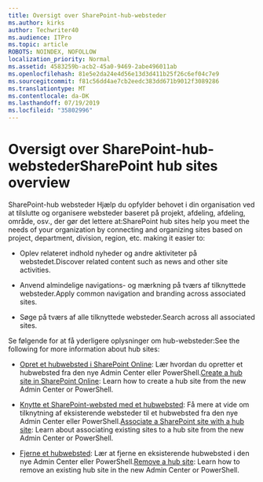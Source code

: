 ```yaml
---
title: Oversigt over SharePoint-hub-websteder
ms.author: kirks
author: Techwriter40
ms.audience: ITPro
ms.topic: article
ROBOTS: NOINDEX, NOFOLLOW
localization_priority: Normal
ms.assetid: 4583259b-acb2-45a0-9469-2abe496011ab
ms.openlocfilehash: 81e5e2da24e4d56e13d3d411b25f26c6ef04c7e9
ms.sourcegitcommit: f81c56dd4ae7cb2eedc383dd671b9012f3089286
ms.translationtype: MT
ms.contentlocale: da-DK
ms.lasthandoff: 07/19/2019
ms.locfileid: "35802996"
---
```

# <a name="sharepoint-hub-sites-overview"></a><span data-ttu-id="0b28e-102">Oversigt over SharePoint-hub-websteder</span><span class="sxs-lookup"><span data-stu-id="0b28e-102">SharePoint hub sites overview</span></span>

<span data-ttu-id="0b28e-103">SharePoint-hub websteder Hjælp du opfylder behovet i din organisation ved at tilslutte og organisere websteder baseret på projekt, afdeling, afdeling, område, osv., der gør det lettere at:</span><span class="sxs-lookup"><span data-stu-id="0b28e-103">SharePoint hub sites help you meet the needs of your organization by connecting and organizing sites based on project, department, division, region, etc. making it easier to:</span></span>

- <span data-ttu-id="0b28e-104">Oplev relateret indhold nyheder og andre aktiviteter på webstedet.</span><span class="sxs-lookup"><span data-stu-id="0b28e-104">Discover related content such as news and other site activities.</span></span>

- <span data-ttu-id="0b28e-105">Anvend almindelige navigations- og mærkning på tværs af tilknyttede websteder.</span><span class="sxs-lookup"><span data-stu-id="0b28e-105">Apply common navigation and branding across associated sites.</span></span> 

- <span data-ttu-id="0b28e-106">Søge på tværs af alle tilknyttede websteder.</span><span class="sxs-lookup"><span data-stu-id="0b28e-106">Search across all associated sites.</span></span>

<span data-ttu-id="0b28e-107">Se følgende for at få yderligere oplysninger om hub-websteder:</span><span class="sxs-lookup"><span data-stu-id="0b28e-107">See the following for more information about hub sites:</span></span>
- <span data-ttu-id="0b28e-108">[Opret et hubwebsted i SharePoint Online](https://docs.microsoft.com/sharepoint/create-hub-site): Lær hvordan du opretter et hubwebsted fra den nye Admin Center eller PowerShell.</span><span class="sxs-lookup"><span data-stu-id="0b28e-108">[Create a hub site in SharePoint Online](https://docs.microsoft.com/sharepoint/create-hub-site): Learn how to create a hub site from the new Admin Center or PowerShell.</span></span>

- <span data-ttu-id="0b28e-109">[Knytte et SharePoint-websted med et hubwebsted](https://support.office.com/article/associate-a-sharepoint-site-with-a-hub-site-ae0009fd-af04-4d3d-917d-88edb43efc05): Få mere at vide om tilknytning af eksisterende websteder til et hubwebsted fra den nye Admin Center eller PowerShell.</span><span class="sxs-lookup"><span data-stu-id="0b28e-109">[Associate a SharePoint site with a hub site](https://support.office.com/article/associate-a-sharepoint-site-with-a-hub-site-ae0009fd-af04-4d3d-917d-88edb43efc05): Learn about associating existing sites to a hub site from the new Admin Center or PowerShell.</span></span>

- <span data-ttu-id="0b28e-110">[Fjerne et hubwebsted](https://docs.microsoft.com/sharepoint/remove-hub-site): Lær at fjerne en eksisterende hubwebsted i den nye Admin Center eller PowerShell.</span><span class="sxs-lookup"><span data-stu-id="0b28e-110">[Remove a hub site](https://docs.microsoft.com/sharepoint/remove-hub-site): Learn how to remove an existing hub site in the new Admin Center or PowerShell.</span></span>

